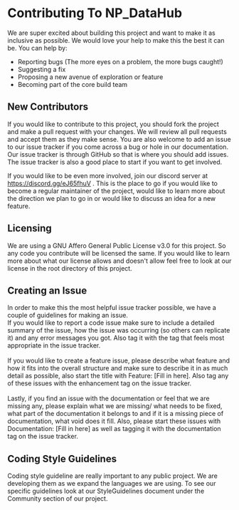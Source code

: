 # Contributing To NP_DataHub
We are super excited about building this project and want to make it as inclusive as possible. We would love your help to make this the best it can be. You can help by:
* Reporting bugs (The more eyes on a problem, the more bugs caught!)
* Suggesting a fix 
* Proposing a new avenue of exploration or feature
* Becoming part of the core build team

## New Contributors
If you would like to contribute to this project, you should fork the project and make a pull request with your changes. We will review all pull requests and accept them as they make sense. You are also welcome to add an issue to our issue tracker if you come across a bug or hole in our documentation. Our issue tracker is through GitHub so that is where you should add issues. The issue tracker is also a good place to start if you want to get involved. <br /> 

If you would like to be even more involved, join our discord server at https://discord.gg/eJ65fhuV . This is the place to go if you would like to become a regular maintainer of the project, would like to learn more about the direction we plan to go in or would like to discuss an idea for a new feature.

## Licensing
We are using a GNU Affero General Public License v3.0 for this project. So any code you contribute will be licensed the same. If you would like to learn more about what our license allows and doesn't allow feel free to look at our license in the root directory of this project.

## Creating an Issue
In order to make this the most helpful issue tracker possible, we have a couple of guidelines for making an issue. <br />
If you would like to report a code issue make sure to include a detailed summary of the issue, how the issue was occurring (so others can replicate it) and any error messages you got. Also tag it with the tag that feels most appropriate in the issue tracker.<br />
<br />
If you would like to create a feature issue, please describe what feature and how it fits into the overall structure and make sure to describe it in as much detail as possible, also start the title with Feature: [Fill in here]. Also tag any of these issues with the enhancement tag on the issue tracker. <br />
<br />
Lastly, if you find an issue with the documentation or feel that we are missing any, please explain what we are missing/ what needs to be fixed, what part of the documentation it belongs to and if it is a missing piece of documentation, what void does it fill. Also, please start these issues with Documentation: [Fill in here] as well as tagging it with the documentation tag on the issue tracker.

## Coding Style Guidelines
Coding style guideline are really important to any public project. We are developing them as we expand the languages we are using. To see our specific guidelines look at our StyleGuidelines document under the Community section of our project.
